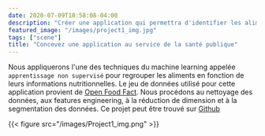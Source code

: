 ```yaml
---
date: 2020-07-09T10:58:08-04:00
description: "Créer une application qui permettra d'identifier les aliments appropriés à régime alimentaire sur la base des informations nutritionnelles."
featured_image: "/images/project1_img.jpg"
tags: ["scene"]
title: "Concevez une application au service de la santé publique"
---
```


Nous appliquerons l'une des techniques du machine learning appelée `apprentissage non supervisé` pour regrouper les aliments en fonction de leurs informations nutritionnelles. Le jeu de données utilisé pour cette application provient de [Open Food Fact](https://world.openfoodfacts.org/). Nous procédons au nettoyage des données, aux features engineering, à la réduction de dimension et à la segmentation des données. Ce projet peut être trouvé sur [Github](https://github.com/daidi06/project1)

{{< figure src="/images/Project1_img.png" >}}

